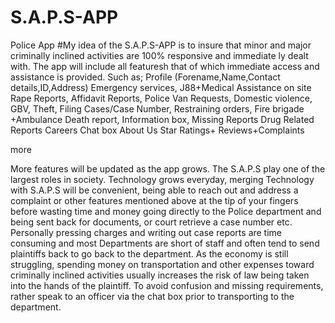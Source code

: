 # S.A.P.S-APP
Police App
#My idea of the S.A.P.S-APP is to insure that minor and major criminally inclined activities are 100% responsive and immediate ly dealt with.
The app will include all featuresh that of which immediate access and assistance is provided.
Such as;
Profile (Forename,Name,Contact details,ID,Address)
Emergency services,
J88+Medical Assistance on site
Rape Reports,
Affidavit Reports,
Police Van Requests,
Domestic violence,
GBV,
Theft,
Filing Cases/Case Number,
Restraining orders,
Fire brigade +Ambulance
Death report,
Information box,
Missing Reports
Drug Related Reports
Careers
Chat box
About Us
Star Ratings+ Reviews+Complaints

more

More features will be updated as the app grows.
The S.A.P.S play one of the largest roles in society. Technology grows everyday, merging Technology with S.A.P.S will be convenient, being able to reach out and address a complaint or other features mentioned above at the tip of your fingers before wasting time and money going directly to the Police department and being sent back for documents, or court retrieve a case number etc.
Personally pressing charges and writing out case reports are time consuming and most Departments are short of staff and often tend to send plaintiffs back to go back to the department.
As the economy is still struggling, spending money on transportation and other expenses toward criminally inclined activities usually increases the risk of law being taken into the hands of the plaintiff.
To avoid confusion and missing requirements, rather speak to an officer via the chat box prior to transporting to the department.


